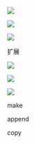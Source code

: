 ![](https://ws1.sinaimg.cn/large/006tKfTcly1g0z503erb6j30t307adg9.jpg)

![](https://ws2.sinaimg.cn/large/006tKfTcly1g0z55qjnttj30tt0d20tv.jpg)

![](https://ws1.sinaimg.cn/large/006tKfTcly1g0z580uv1ej30bm0amaah.jpg)

扩展

![](https://ws1.sinaimg.cn/large/006tKfTcly1g0z5bye9i1j30w10csgmt.jpg)

![](https://ws3.sinaimg.cn/large/006tKfTcly1g0z5eh8d1kj30wp0eo0ub.jpg)

![](https://ws4.sinaimg.cn/large/006tKfTcly1g0zl3u827vj31o60s4q81.jpg)

make  

append

copy











































